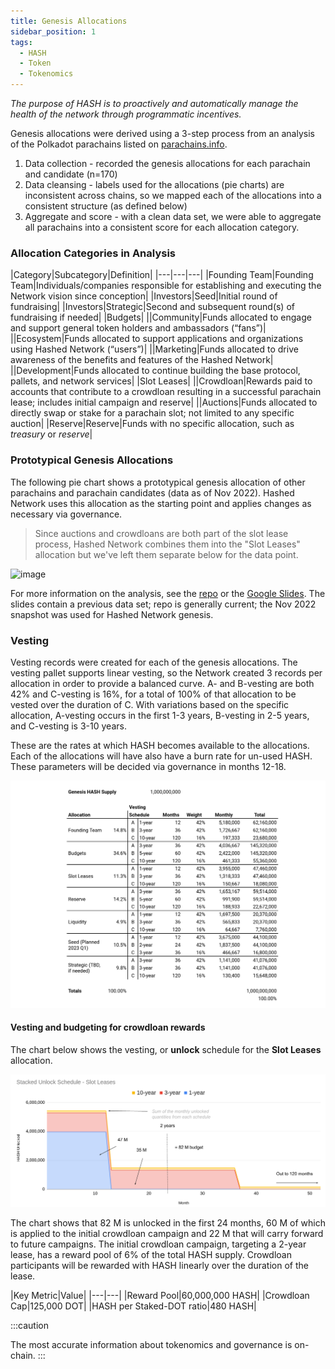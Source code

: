 ```yaml
---
title: Genesis Allocations
sidebar_position: 1
tags:
  - HASH
  - Token
  - Tokenomics
---
```


*The purpose of HASH is to proactively and automatically manage the health of the network through programmatic incentives.*

Genesis allocations were derived using a 3-step process from an analysis of the Polkadot parachains listed on [parachains.info](https://parachains.info).

1. Data collection - recorded the genesis allocations for each parachain and candidate (n=170)
2. Data cleansing - labels used for the allocations (pie charts) are inconsistent across chains, so we mapped each of the allocations into a consistent structure (as defined below)
3. Aggregate and score - with a clean data set, we were able to aggregate all parachains into a consistent score for each allocation category.

### Allocation Categories in Analysis
 |Category|Subcategory|Definition|
    |---|---|---|
    |Founding Team|Founding Team|Individuals/companies responsible for establishing and executing the Network vision since conception|
    |Investors|Seed|Initial round of fundraising|
    |Investors|Strategic|Second and subsequent round(s) of fundraising if needed|
    |Budgets|
    ||Community|Funds allocated to engage and support general token holders and ambassadors (“fans”)|
    ||Ecosystem|Funds allocated to support applications and organizations using Hashed Network (“users”)|
    ||Marketing|Funds allocated to drive awareness of the benefits and features of the Hashed Network|
    ||Development|Funds allocated to continue building the base protocol, pallets, and network services|
    |Slot Leases|
    ||Crowdloan|Rewards paid to accounts that contribute to a crowdloan resulting in a successful parachain lease; includes initial campaign and reserve|
    ||Auctions|Funds allocated to directly swap or stake for a parachain slot; not limited to any specific auction|
    |Reserve|Reserve|Funds with no specific allocation, such as *treasury* or *reserve*|
    
### Prototypical Genesis Allocations
The following pie chart shows a prototypical genesis allocation of other parachains and parachain candidates (data as of Nov 2022). Hashed Network uses this allocation as the starting point and applies changes as necessary via governance.

> Since auctions and crowdloans are both part of the slot lease process, Hashed Network combines them into the "Slot Leases" allocation but we've left them separate below for the data point. 

![image](https://user-images.githubusercontent.com/32852271/203386017-43f77b80-8aa9-4308-a168-238c16d065e7.png)

For more information on the analysis, see the [repo](https://github.com/hashed-io/hashed-genesis-token-distribution-scraping) or the [Google Slides](https://docs.google.com/presentation/d/1I76PNeaiZG2dp0qnGQZkDltaiow3M7looPuY6PHUJdQ/edit?usp=sharing). The slides contain a previous data set; repo is generally current; the Nov 2022 snapshot was used for Hashed Network genesis.

### Vesting

Vesting records were created for each of the genesis allocations. The vesting pallet supports linear vesting, so the Network created 3 records per allocation in order to provide a balanced curve. A- and B-vesting are both 42% and C-vesting is 16%, for a total of 100% of that allocation to be vested over the duration of C. With variations based on the specific allocation, A-vesting occurs in the first 1-3 years, B-vesting in 2-5 years, and C-vesting is 3-10 years.

These are the rates at which HASH becomes available to the allocations. Each of the allocations will have also have a burn rate for un-used HASH. These parameters will be decided via governance in months 12-18.

![image](vesting.png)

#### Vesting and budgeting for crowdloan rewards
The chart below shows the vesting, or **unlock** schedule for the **Slot Leases** allocation.

![image](vesting-area-chart.png)

The chart shows that 82 M is unlocked in the first 24 months, 60 M of which is applied to the initial crowdloan campaign and 22 M that will carry forward to future campaigns. The initial crowdloan campaign, targeting a 2-year lease, has a reward pool of 6% of the total HASH supply. Crowdloan participants will be rewarded with HASH linearly over the duration of the lease. 

 |Key Metric|Value|
    |---|---|
    |Reward Pool|60,000,000 HASH|
    |Crowdloan Cap|125,000 DOT|
    |HASH per Staked-DOT ratio|480 HASH|



:::caution

The most accurate information about tokenomics and governance is on-chain. 
:::
